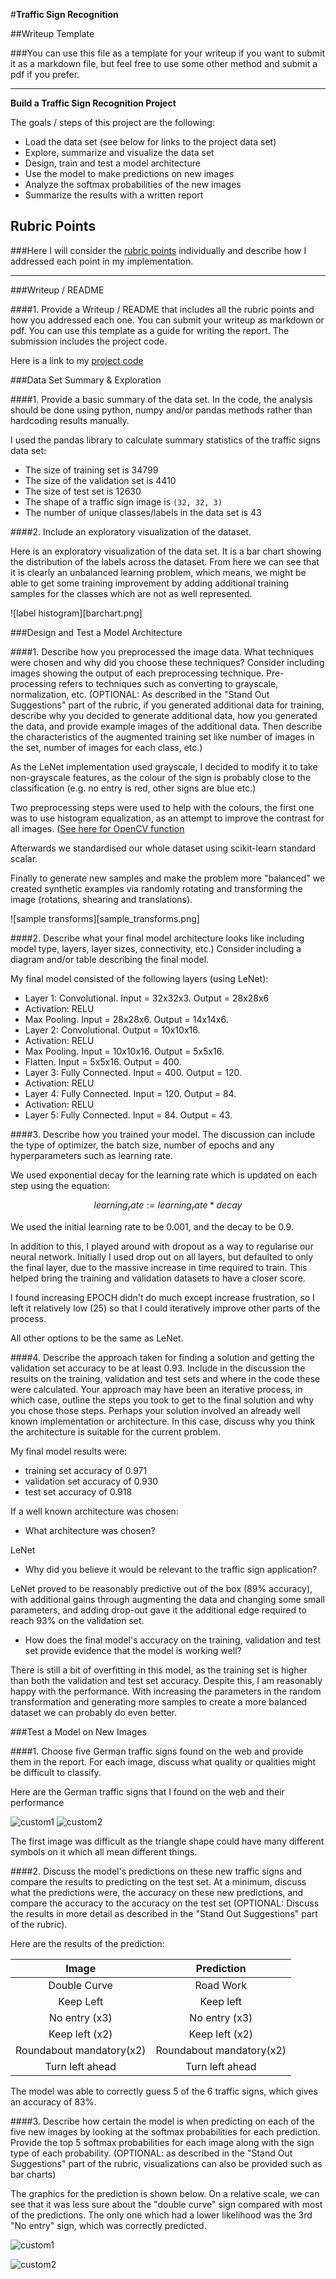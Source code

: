 #**Traffic Sign Recognition** 

##Writeup Template

###You can use this file as a template for your writeup if you want to submit it as a markdown file, but feel free to use some other method and submit a pdf if you prefer.

---

**Build a Traffic Sign Recognition Project**

The goals / steps of this project are the following:
* Load the data set (see below for links to the project data set)
* Explore, summarize and visualize the data set
* Design, train and test a model architecture
* Use the model to make predictions on new images
* Analyze the softmax probabilities of the new images
* Summarize the results with a written report


## Rubric Points
###Here I will consider the [rubric points](https://review.udacity.com/#!/rubrics/481/view) individually and describe how I addressed each point in my implementation.  

---
###Writeup / README

####1. Provide a Writeup / README that includes all the rubric points and how you addressed each one. You can submit your writeup as markdown or pdf. You can use this template as a guide for writing the report. The submission includes the project code.

Here is a link to my [project code](https://github.com/chappers/CarND-Traffic-Sign-Classifier-Project/blob/master/Traffic_Sign_Classifier_FINAL.ipynb)

###Data Set Summary & Exploration

####1. Provide a basic summary of the data set. In the code, the analysis should be done using python, numpy and/or pandas methods rather than hardcoding results manually.

I used the pandas library to calculate summary statistics of the traffic
signs data set:

* The size of training set is 34799
* The size of the validation set is 4410
* The size of test set is 12630
* The shape of a traffic sign image is `(32, 32, 3)`
* The number of unique classes/labels in the data set is 43

####2. Include an exploratory visualization of the dataset.

Here is an exploratory visualization of the data set. It is a bar chart showing the distribution of the labels across the dataset. From here we can see that it is clearly an unbalanced learning problem, which means, we might be able to get some training improvement by adding additional training samples for the classes which are not as well represented. 

![label histogram][barchart.png]

###Design and Test a Model Architecture

####1. Describe how you preprocessed the image data. What techniques were chosen and why did you choose these techniques? Consider including images showing the output of each preprocessing technique. Pre-processing refers to techniques such as converting to grayscale, normalization, etc. (OPTIONAL: As described in the "Stand Out Suggestions" part of the rubric, if you generated additional data for training, describe why you decided to generate additional data, how you generated the data, and provide example images of the additional data. Then describe the characteristics of the augmented training set like number of images in the set, number of images for each class, etc.)

As the LeNet implementation used grayscale, I decided to modify it to take non-grayscale features, as the colour of the sign is probably close to the classification (e.g. no entry is red, other signs are blue etc.)

Two preprocessing steps were used to help with the colours, the first one was to use histogram equalization, as an attempt to improve the contrast for all images. ([See here for OpenCV function](http://docs.opencv.org/3.1.0/d5/daf/tutorial_py_histogram_equalization.html)

Afterwards we standardised our whole dataset using scikit-learn standard scalar.

Finally to generate new samples and make the problem more "balanced" we created synthetic examples via randomly rotating and transforming the image (rotations, shearing and translations). 

![sample transforms][sample_transforms.png]

####2. Describe what your final model architecture looks like including model type, layers, layer sizes, connectivity, etc.) Consider including a diagram and/or table describing the final model.

My final model consisted of the following layers (using LeNet):

*  Layer 1: Convolutional. Input = 32x32x3. Output = 28x28x6
*  Activation: RELU
*  Max Pooling. Input = 28x28x6. Output = 14x14x6.
*  Layer 2: Convolutional. Output = 10x10x16.
*  Activation: RELU
*  Max Pooling. Input = 10x10x16. Output = 5x5x16.
*  Flatten. Input = 5x5x16. Output = 400.
*  Layer 3: Fully Connected. Input = 400. Output = 120.
*  Activation: RELU
*  Layer 4: Fully Connected. Input = 120. Output = 84.
*  Activation: RELU
*  Layer 5: Fully Connected. Input = 84. Output = 43.


####3. Describe how you trained your model. The discussion can include the type of optimizer, the batch size, number of epochs and any hyperparameters such as learning rate.

We used exponential decay for the learning rate which is updated on each step using the equation:

$$learning_rate := learning_rate * decay$$

We used the initial learning rate to be 0.001, and the decay to be 0.9. 

In addition to this, I played around with dropout as a way to regularise our neural network. Initially I used drop out on all layers, but defaulted to only the final layer, due to the massive increase in time required to train. This helped bring the training and validation datasets to have a closer score. 

I found increasing EPOCH didn't do much except increase frustration, so I left it relatively low (25) so that I could iteratively improve other parts of the process. 

All other options to be the same as LeNet. 

####4. Describe the approach taken for finding a solution and getting the validation set accuracy to be at least 0.93. Include in the discussion the results on the training, validation and test sets and where in the code these were calculated. Your approach may have been an iterative process, in which case, outline the steps you took to get to the final solution and why you chose those steps. Perhaps your solution involved an already well known implementation or architecture. In this case, discuss why you think the architecture is suitable for the current problem.

My final model results were:

* training set accuracy of 0.971  
* validation set accuracy of 0.930  
* test set accuracy of 0.918  

If a well known architecture was chosen:

* What architecture was chosen? 

LeNet

* Why did you believe it would be relevant to the traffic sign application? 

LeNet proved to be reasonably predictive out of the box (89% accuracy), with additional gains through augmenting the data and changing some small parameters, and adding drop-out gave it the additional edge required to reach 93% on the validation set. 

* How does the final model's accuracy on the training, validation and test set provide evidence that the model is working well? 

There is still a bit of overfitting in this model, as the training set is higher than both the validation and test set accuracy. Despite this, I am reasonably happy with the performance. With increasing the parameters in the random transformation and generating more samples to create a more balanced dataset we can probably do even better.  

###Test a Model on New Images

####1. Choose five German traffic signs found on the web and provide them in the report. For each image, discuss what quality or qualities might be difficult to classify.

Here are the German traffic signs that I found on the web and their performance

![custom1](custom1.png)
![custom2](custom2.png)

The first image was difficult as the triangle shape could have many different symbols on it which all mean different things. 

####2. Discuss the model's predictions on these new traffic signs and compare the results to predicting on the test set. At a minimum, discuss what the predictions were, the accuracy on these new predictions, and compare the accuracy to the accuracy on the test set (OPTIONAL: Discuss the results in more detail as described in the "Stand Out Suggestions" part of the rubric).

Here are the results of the prediction:

| Image			            |     Prediction	        					| 
|:-------------------------:|:---------------------------------------------:| 
| Double Curve     		    | Road Work   									| 
| Keep Left                 | Keep left 									|
| No entry (x3)			    | No entry (x3)									|
| Keep left (x2)    		| Keep left (x2)				 				|
| Roundabout mandatory(x2)  | Roundabout mandatory(x2)  					|
| Turn left ahead           | Turn left ahead             					|


The model was able to correctly guess 5 of the 6 traffic signs, which gives an accuracy of 83%. 


####3. Describe how certain the model is when predicting on each of the five new images by looking at the softmax probabilities for each prediction. Provide the top 5 softmax probabilities for each image along with the sign type of each probability. (OPTIONAL: as described in the "Stand Out Suggestions" part of the rubric, visualizations can also be provided such as bar charts)

The graphics for the prediction is shown below. On a relative scale, we can see that it was less sure about the "double curve" sign compared with most of the predictions. The only one which had a lower likelihood was the 3rd "No entry" sign, which was correctly predicted.

![custom1](custom1.png)

![custom2](custom2.png)



